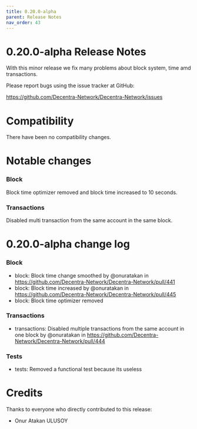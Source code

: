 ```yaml
---
title: 0.20.0-alpha
parent: Release Notes
nav_order: 43
---
```


0.20.0-alpha Release Notes
====================

With this minor release we fix many problems about block system, time amd transactions.

Please report bugs using the issue tracker at GitHub:

  <https://github.com/Decentra-Network/Decentra-Network/issues>

Compatibility
==============

There have been no compatibility changes.

Notable changes
===============

### Block
Block time optimizer removed and block time increased to 10 seconds.

### Transactions
Disabled multi transaction from the same account in the same block.

0.20.0-alpha change log
=================

### Block
* block: Block time change smoothed by @onuratakan in https://github.com/Decentra-Network/Decentra-Network/pull/441
* block: Block time increased by @onuratakan in https://github.com/Decentra-Network/Decentra-Network/pull/445
* block: Block time optimizer removed

### Transactions
* transactions: Disabled multiple transactions from the same account in one block by @onuratakan in https://github.com/Decentra-Network/Decentra-Network/pull/444

### Tests
* tests: Removed a functional test because its useless

Credits
=======

Thanks to everyone who directly contributed to this release:

- Onur Atakan ULUSOY
